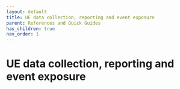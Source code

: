 ```yaml
---
layout: default
title: UE data collection, reporting and event exposure
parent: References and Quick Guides
has_children: true
nav_order: 1
---
```


# UE data collection, reporting and event exposure
